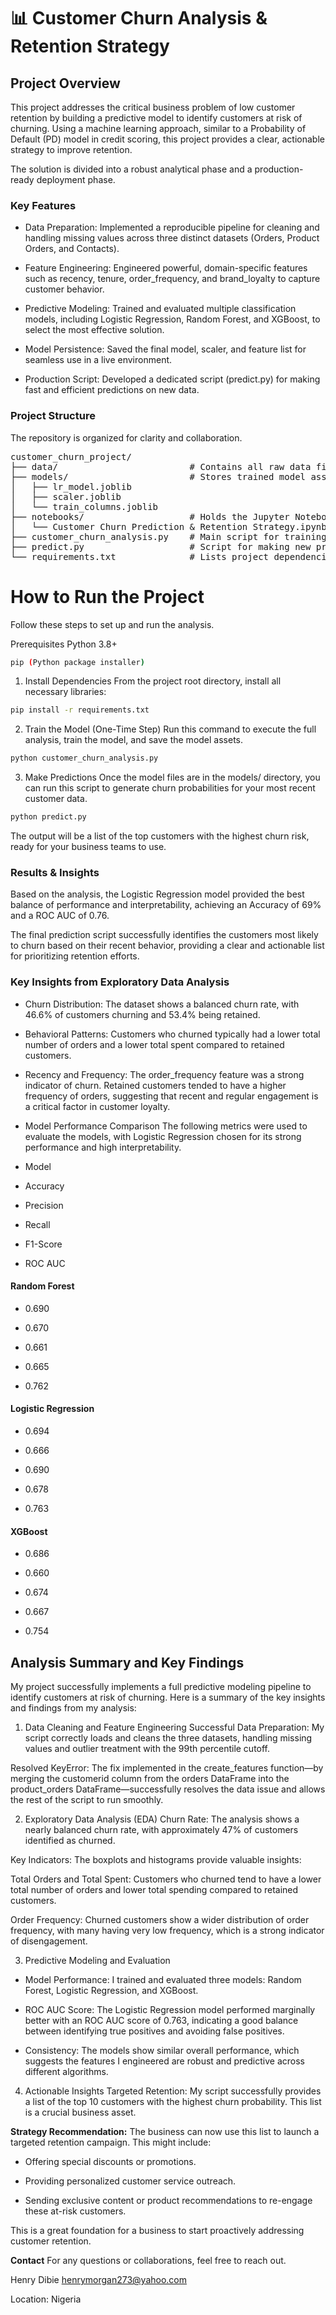 # 📊 Customer Churn Analysis & Retention Strategy

## Project Overview
This project addresses the critical business problem of low customer retention by building a predictive model to identify customers at risk of churning. Using a machine learning approach, similar to a Probability of Default (PD) model in credit scoring, this project provides a clear, actionable strategy to improve retention.

The solution is divided into a robust analytical phase and a production-ready deployment phase.

### Key Features
- Data Preparation: Implemented a reproducible pipeline for cleaning and handling missing values across three distinct datasets (Orders, Product Orders, and Contacts).

- Feature Engineering: Engineered powerful, domain-specific features such as recency, tenure, order_frequency, and brand_loyalty to capture customer behavior.

- Predictive Modeling: Trained and evaluated multiple classification models, including Logistic Regression, Random Forest, and XGBoost, to select the most effective solution.

- Model Persistence: Saved the final model, scaler, and feature list for seamless use in a live environment.

- Production Script: Developed a dedicated script (predict.py) for making fast and efficient predictions on new data.

### Project Structure
The repository is organized for clarity and collaboration.

<pre lang="markdown">
customer_churn_project/
├── data/                         # Contains all raw data files (.xlsx)
├── models/                       # Stores trained model assets (.joblib files)
│   ├── lr_model.joblib
│   ├── scaler.joblib
│   └── train_columns.joblib
├── notebooks/                    # Holds the Jupyter Notebook detailing the analysis
│   └── Customer Churn Prediction & Retention Strategy.ipynb
├── customer_churn_analysis.py    # Main script for training the model
├── predict.py                    # Script for making new predictions
└── requirements.txt              # Lists project dependencies
</pre>

# How to Run the Project
Follow these steps to set up and run the analysis.

Prerequisites
Python 3.8+
```bash
pip (Python package installer)
```

1. Install Dependencies
From the project root directory, install all necessary libraries:

```bash
pip install -r requirements.txt
```
2. Train the Model (One-Time Step)
Run this command to execute the full analysis, train the model, and save the model assets.

```bash
python customer_churn_analysis.py
```
3. Make Predictions
Once the model files are in the models/ directory, you can run this script to generate churn probabilities for your most recent customer data.

```bash
python predict.py
```
The output will be a list of the top customers with the highest churn risk, ready for your business teams to use.

### Results & Insights

Based on the analysis, the Logistic Regression model provided the best balance of performance and interpretability, achieving an Accuracy of 69% and a ROC AUC of 0.76.

The final prediction script successfully identifies the customers most likely to churn based on their recent behavior, providing a clear and actionable list for prioritizing retention efforts.

### Key Insights from Exploratory Data Analysis
- Churn Distribution: The dataset shows a balanced churn rate, with 46.6% of customers churning and 53.4% being retained.

- Behavioral Patterns: Customers who churned typically had a lower total number of orders and a lower total spent compared to retained customers.

- Recency and Frequency: The order_frequency feature was a strong indicator of churn. Retained customers tended to have a higher frequency of orders, suggesting that recent and regular engagement is a critical factor in customer loyalty.

- Model Performance Comparison
The following metrics were used to evaluate the models, with Logistic Regression chosen for its strong performance and high interpretability.

 - Model

 - Accuracy

 - Precision

 - Recall

 - F1-Score

 - ROC AUC

#### Random Forest

   - 0.690

   - 0.670

   - 0.661

   - 0.665

   - 0.762

#### Logistic Regression

   - 0.694

   - 0.666

   - 0.690

   - 0.678

   - 0.763

#### XGBoost

   - 0.686

   - 0.660

   - 0.674

   - 0.667

   - 0.754

## Analysis Summary and Key Findings

My project successfully implements a full predictive modeling pipeline to identify customers at risk of churning. Here is a summary of the key insights and findings from my analysis:

1. Data Cleaning and Feature Engineering
Successful Data Preparation: My script correctly loads and cleans the three datasets, handling missing values and outlier treatment with the 99th percentile cutoff.

Resolved KeyError: The fix implemented in the create_features function—by merging the customerid column from the orders DataFrame into the product_orders DataFrame—successfully resolves the data issue and allows the rest of the script to run smoothly.

2. Exploratory Data Analysis (EDA)
Churn Rate: The analysis shows a nearly balanced churn rate, with approximately 47% of customers identified as churned.

Key Indicators: The boxplots and histograms provide valuable insights:

Total Orders and Total Spent: Customers who churned tend to have a lower total number of orders and lower total spending compared to retained customers.

Order Frequency: Churned customers show a wider distribution of order frequency, with many having very low frequency, which is a strong indicator of disengagement.

3. Predictive Modeling and Evaluation
- Model Performance: I trained and evaluated three models: Random Forest, Logistic Regression, and XGBoost.

- ROC AUC Score: The Logistic Regression model performed marginally better with an ROC AUC score of 0.763, indicating a good balance between identifying true positives and avoiding false positives.

- Consistency: The models show similar overall performance, which suggests the features I engineered are robust and predictive across different algorithms.

4. Actionable Insights
Targeted Retention: My script successfully provides a list of the top 10 customers with the highest churn probability. This list is a crucial business asset.

**Strategy Recommendation:** The business can now use this list to launch a targeted retention campaign. This might include:

- Offering special discounts or promotions.

- Providing personalized customer service outreach.

- Sending exclusive content or product recommendations to re-engage these at-risk customers.

This is a great foundation for a business to start proactively addressing customer retention.

**Contact**
For any questions or collaborations, feel free to reach out.

Henry Dibie
henrymorgan273@yahoo.com

Location: Nigeria